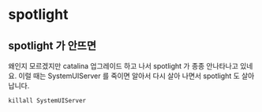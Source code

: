 # spotlight

## spotlight 가 안뜨면
왜인지 모르겠지만 catalina 업그레이드 하고 나서 spotlight 가 종종 안나타나고 있네요. 이럴 때는 SystemUIServer 를 죽이면 알아서 다시 살아 나면서 spotlight 도 살아납니다.

```
killall SystemUIServer
```

